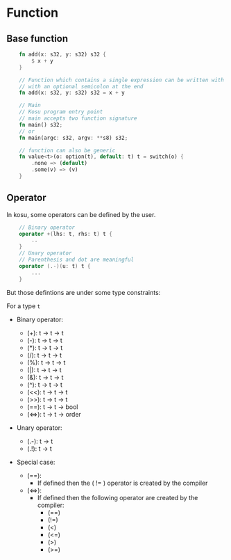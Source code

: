 # Function

## Base function

```rust
    fn add(x: s32, y: s32) s32 {
        $ x + y
    }

    // Function which contains a single expression can be written with a "="
    // with an optional semicolon at the end
    fn add(x: s32, y: s32) s32 = x + y

    // Main
    // Kosu program entry point
    // main accepts two function signature
    fn main() s32;
    // or
    fn main(argc: s32, argv: **s8) s32;

    // function can also be generic
    fn value<t>(o: option(t), default: t) t = switch(o) {
        .none => (default)
        .some(v) => (v)
    }
```

## Operator

In kosu, some operators can be defined by the user.

```cpp
    // Binary operator
    operator +(lhs: t, rhs: t) t {
        ..
    }
    // Unary operator
    // Parenthesis and dot are meaningful
    operator (.-)(u: t) t {
        ...
    }
```

But those defintions are under some type constraints:

For a type ```t```

- Binary operator:
    - (+): t -> t -> t
    - (-): t -> t -> t
    - (*): t -> t -> t
    - (/): t -> t -> t
    - (%): t -> t -> t
    - (|): t -> t -> t
    - (&): t -> t -> t
    - (^): t -> t -> t
    - (\<\<): t -> t -> t
    - (>>): t -> t -> t
    - (==): t -> t -> bool
    - (<=>): t -> t -> order

- Unary operator:
    - (.-): t -> t
    - (.!): t -> t

- Special case:
    - (==):
        - If defined then the ( != ) operator is created by the compiler
    - (<=>):
        - If defined then the following operator are created by the compiler:
            - (==)
            - (!=)
            - (\<)
            - (\<=)
            - (>)
            - (>=)